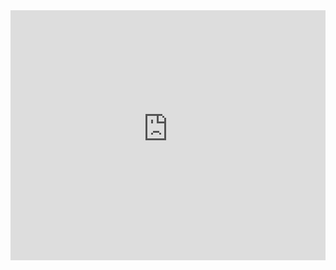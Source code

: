 
<body>
<iframe src="http://ultrasound.infinityfreeapp.com/" width="100%" height="400" frameborder="0" scrolling="no"></iframe>
</body>
